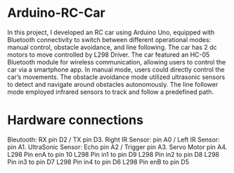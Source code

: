 # Arduino-RC-Car 
In this project, I developed an RC car using Arduino Uno, equipped with Bluetooth connectivity to switch between different operational modes: manual control, obstacle avoidance, and line following.
The car has 2 dc motors to move controlled by L298 Driver.
The car featured an HC-05 Bluetooth module for wireless communication, allowing users to control the car via a smartphone app.
In manual mode, users could directly control the car’s movements.
The obstacle avoidance mode utilized ultrasonic sensors to detect and navigate around obstacles autonomously. 
The line follower mode employed infrared sensors to track and follow a predefined path.
# Hardware connections
Bleutooth: RX pin D2 / TX pin D3.
Right IR Sensor: pin A0 / Left IR Sensor: pin A1.
UltraSonic Sensor: Echo pin A2 / Trigger pin A3.
Servo Motor pin A4.
L298 Pin enA to pin 10
L298 Pin in1 to pin D9
L298 Pin in2 to pin D8
L298 Pin in3 to pin D7
L298 Pin in4 to pin D6
L298 Pin enB to pin D5
